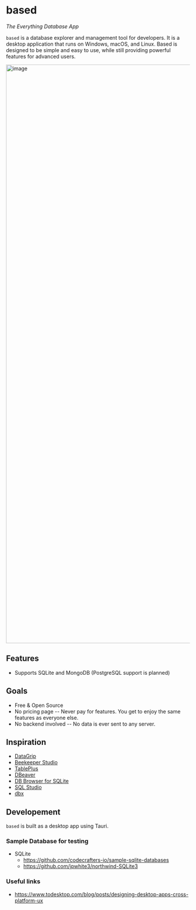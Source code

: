 # based

*The Everything Database App*

`based` is a database explorer and management tool for developers. It is a desktop application that runs on Windows, macOS, and Linux. Based is designed to be simple and easy to use, while still providing powerful features for advanced users.

<img width="1582" alt="image" src="https://github.com/user-attachments/assets/2844a8f6-ec55-4daf-a6aa-a56026ce28a8" />

## Features
- Supports SQLite and MongoDB (PostgreSQL support is planned)
 
## Goals
- Free & Open Source
- No pricing page -- Never pay for features. You get to enjoy the same features as everyone else.
- No backend involved -- No data is ever sent to any server.
 
## Inspiration
- [DataGrip](https://www.jetbrains.com/datagrip/)
- [Beekeeper Studio](https://www.beekeeperstudio.io/)
- [TablePlus](https://tableplus.com/)
- [DBeaver](https://dbeaver.io/)
- [DB Browser for SQLite](https://sqlitebrowser.org/)
- [SQL Studio](https://www.sql.studio/)
- [dbx](https://getdbx.com/)

## Developement

`based` is built as a desktop app using Tauri.

### Sample Database for testing
- SQLite
    - https://github.com/codecrafters-io/sample-sqlite-databases
    - https://github.com/jpwhite3/northwind-SQLite3

### Useful links
- https://www.todesktop.com/blog/posts/designing-desktop-apps-cross-platform-ux